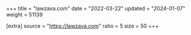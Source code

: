 +++
title = "lawzava.com"
date = "2022-03-22"
updated = "2024-01-07"
weight = 51139

[extra]
source = "https://lawzava.com"
ratio = 5
size = 50
+++
